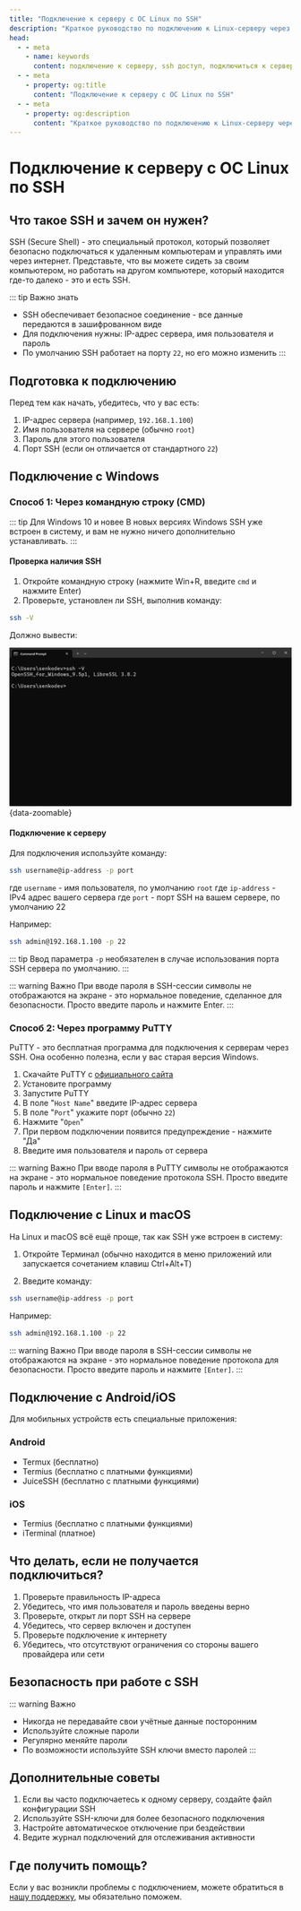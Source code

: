 ```yaml
---
title: "Подключение к серверу с ОС Linux по SSH"
description: "Краткое руководство по подключению к Linux-серверу через SSH для начинающих. Подробные инструкции для Windows, Linux и мобильных устройств."
head:
  - - meta
    - name: keywords
      content: подключение к серверу, ssh доступ, подключиться к серверу linux, ssh для начинающих
  - - meta
    - property: og:title 
      content: "Подключение к серверу с ОС Linux по SSH"
  - - meta
    - property: og:description
      content: "Краткое руководство по подключению к Linux-серверу через SSH для начинающих. Подробные инструкции для Windows, Linux и мобильных устройств."
---
```


# Подключение к серверу с ОС Linux по SSH 

## Что такое SSH и зачем он нужен?

SSH (Secure Shell) - это специальный протокол, который позволяет безопасно подключаться к удаленным компьютерам и управлять ими через интернет. Представьте, что вы можете сидеть за своим компьютером, но работать на другом компьютере, который находится где-то далеко - это и есть SSH.

::: tip Важно знать

- SSH обеспечивает безопасное соединение - все данные передаются в зашифрованном виде
- Для подключения нужны: IP-адрес сервера, имя пользователя и пароль
- По умолчанию SSH работает на порту `22`, но его можно изменить
:::

## Подготовка к подключению

Перед тем как начать, убедитесь, что у вас есть:

1. IP-адрес сервера (например, `192.168.1.100`)
2. Имя пользователя на сервере (обычно `root`)
3. Пароль для этого пользователя
4. Порт SSH (если он отличается от стандартного `22`)

## Подключение с Windows

### Способ 1: Через командную строку (CMD)

::: tip Для Windows 10 и новее
В новых версиях Windows SSH уже встроен в систему, и вам не нужно ничего дополнительно устанавливать.
:::

#### Проверка наличия SSH

1. Откройте командную строку (нажмите Win+R, введите `cmd` и нажмите Enter)
2. Проверьте, установлен ли SSH, выполнив команду:

```bash
ssh -V
```

Должно вывести:

![ssh -v output](/images/vps/ssh-version.png){data-zoomable}

#### Подключение к серверу

Для подключения используйте команду:

```bash
ssh username@ip-address -p port
```

где `username` - имя пользователя, по умолчанию `root`
где `ip-address` - IPv4 адрес вашего сервера
где `port` - порт SSH на вашем сервере, по умолчанию 22

Например:

```bash
ssh admin@192.168.1.100 -p 22
```

::: tip
Ввод параметра `-p` необязателен в случае использования порта SSH сервера по умолчанию.
:::

::: warning Важно
При вводе пароля в SSH-сессии символы не отображаются на экране - это нормальное поведение, сделанное для безопасности. Просто введите пароль и нажмите Enter.
:::

### Способ 2: Через программу PuTTY

PuTTY - это бесплатная программа для подключения к серверам через SSH. Она особенно полезна, если у вас старая версия Windows.

1. Скачайте PuTTY с [официального сайта](https://www.chiark.greenend.org.uk/~sgtatham/putty/latest.html)
2. Установите программу
3. Запустите PuTTY
4. В поле "`Host Name`" введите IP-адрес сервера
5. В поле "`Port`" укажите порт (обычно `22`)
6. Нажмите "`Open`"
7. При первом подключении появится предупреждение - нажмите "Да"
8. Введите имя пользователя и пароль от сервера

::: warning Важно
При вводе пароля в PuTTY символы не отображаются на экране - это нормальное поведение протокола SSH. Просто введите пароль и нажмите `[Enter]`.
:::

## Подключение с Linux и macOS

На Linux и macOS всё ещё проще, так как SSH уже встроен в систему:

1. Откройте Терминал (обычно находится в меню приложений или запускается сочетанием клавиш Ctrl+Alt+T)

2. Введите команду:

```bash
ssh username@ip-address -p port
```

Например:

```bash
ssh admin@192.168.1.100 -p 22
```

::: warning Важно
При вводе пароля в SSH-сессии символы не отображаются на экране - это нормальное поведение протокола для безопасности. Просто введите пароль и нажмите `[Enter]`.
:::

## Подключение с Android/iOS

Для мобильных устройств есть специальные приложения:

### Android

- Termux (бесплатно)
- Termius (бесплатно с платными функциями)
- JuiceSSH (бесплатно с платными функциями)

### iOS

- Termius (бесплатно с платными функциями)
- iTerminal (платное)

## Что делать, если не получается подключиться?

1. Проверьте правильность IP-адреса
2. Убедитесь, что имя пользователя и пароль введены верно
3. Проверьте, открыт ли порт SSH на сервере
4. Убедитесь, что сервер включен и доступен
5. Проверьте подключение к интернету
6. Убедитесь, что отсутствуют ограничения со стороны вашего провайдера или сети

## Безопасность при работе с SSH

::: warning Важно

- Никогда не передавайте свои учётные данные посторонним
- Используйте сложные пароли
- Регулярно меняйте пароли
- По возможности используйте SSH ключи вместо паролей
:::

## Дополнительные советы

1. Если вы часто подключаетесь к одному серверу, создайте файл конфигурации SSH
2. Используйте SSH-ключи для более безопасного подключения
3. Настройте автоматическое отключение при бездействии
4. Ведите журнал подключений для отслеживания активности

## Где получить помощь?

Если у вас возникли проблемы с подключением, можете обратиться в [нашу поддержку](https://senko.digital/contacts), мы обязательно поможем.

